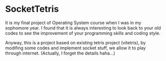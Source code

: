 # SocketTetris

It is my final project of Operating System course when I was in my sophomore year. I found that it is always interesting to look back to your old codes to see the improvement of your programming skills and coding style. 

Anyway, this is a project based on existing tetris project (vitetris), by modifing some codes and implement socket stuff, we allow it to play through internet. (Actually, I forget the details haha...)
